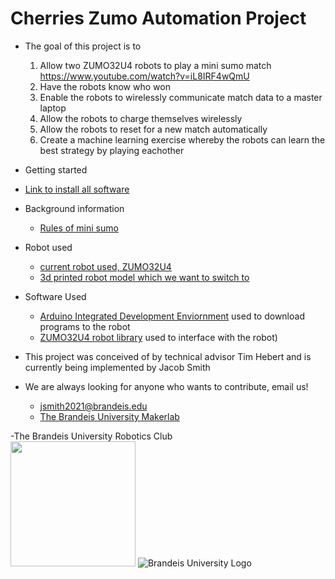 Cherries
Zumo Automation Project
=======================
* The goal of this project is to
    1. Allow two ZUMO32U4 robots to play a mini sumo match https://www.youtube.com/watch?v=iL8IRF4wQmU
    2. Have the robots know who won  
    3. Enable the robots to wirelessly communicate match data to a master laptop  
    4. Allow the robots to charge themselves wirelessly  
    5. Allow the robots to reset for a new match automatically  
    6. Create a machine learning exercise whereby the robots can learn the best strategy by playing eachother  

* Getting started
 + [Link to install all software](https://brandeismakerlab.dozuki.com/Guide/Getting+Started+with+Zumo+Automation+Project/27?lang=en)
 
* Background information
	+ [Rules of mini sumo](http://robogames.net/rules/all-sumo.php)
* Robot used	
	+ [current robot used, ZUMO32U4](https://www.pololu.com/docs/0J63/all)
	+ [3d printed robot model which we want to switch to](https://www.thingiverse.com/thing:2662828)
* Software Used
	+ [Arduino Integrated Development Enviornment](https://www.arduino.cc/en/Main/Software) used to download programs to the robot
	+ [ZUMO32U4 robot library](http://pololu.github.io/zumo-32u4-arduino-library/) used to interface with the robot)
	
* This project was conceived of by technical advisor Tim Hebert and is currently being implemented by Jacob Smith
* We are always looking for anyone who wants to contribute, email us!  
    + jsmith2021@brandeis.edu  
    + [The Brandeis University Makerlab](http://brandeismakerlab.com/people/) 

-The Brandeis University Robotics Club  
<img src="https://a.pololu-files.com/picture/0J6721.1200.jpg?f23bb5e39014c5721350a43b8c0e8fe4" width="200" height="200">
![Brandeis University Logo](https://www.brandeis.edu/communications/creative/downloads/gotham-outlined.jpg)
